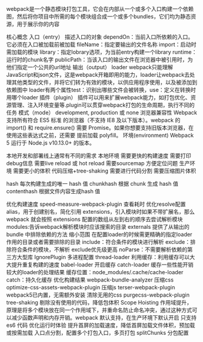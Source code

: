 webpack是一个静态模块打包工具，它会在内部从一个或多个入口构建一个依赖图，然后将你项目中所需的每个模块组合成一个或多个bundles，它们均为静态资源，用于展示你的内容

核心概念
入口（entry）
    描述入口的对象
        dependOn：当前入口所依赖的入口。它必须在入口被加载前被加载
        fileName：指定要输出的文件名称
        import：启动时需加载的模块
        library：指定lobrary选项，为当前entry构建一个library
        runtime：运行时的chunk名字
        publicPath：当该入口的输出文件在浏览器中被引用时，为他们指定一个公共的url地址
输出（output）
loader
    webpack只能理解JavaScript和json文件，这是webpack开箱即用的能力，loader让webpack去处理其他类型的文件，并将它们转为有效的模块，以供应用程序使用，以及被添加到依赖图中
    loader有两个属性test：识别出哪些文件会被转换，use：定义在转换时用哪个loader
插件（plugin）
    插件可以用来扩展webpack能力，如打包优化、资源管理、注入环境变量等.plugin可以贯穿webpack打包的生命周期，执行不同的任务
模式（mode）
    development, production 或 none
浏览器兼容性
    Webpack 支持所有符合 ES5 标准 的浏览器（不支持 IE8 及以下版本）。webpack 的 import() 和 require.ensure() 需要 Promise。如果你想要支持旧版本浏览器，在使用这些表达式之前，还需要 提前加载 polyfill。
环境(environment)
    Webpack 5 运行于 Node.js v10.13.0+ 的版本。

本地开发和部署线上通常有不同的需求
本地环境
    需要更快的构建速度
    需要打印debug信息
    需要live reload 或 hot reload
    需要sourcemap 方便定位问题
生产环境
    需要更小的体积 代码压缩+tree-shaking
    需要进行代码分割
    需要压缩图片体积

hash	每次构建生成的唯一 hash 值
chunkhash	根据 chunk 生成 hash 值
contenthash	根据文件内容生成hash 值

优化构建速度
    speed-measure-webpack-plugin 查看耗时
优化resolve配置
    alias，用于创建别名，简化引用
    extensions，引入模块时如果不带扩展名，那么 webpack 就会按照 extensions 配置的数组从左到右的顺序去尝试解析模块
    modules:告诉webpack解析模块时应该搜索的目录
externals
    提供了从输出的 bundle 中排除依赖的方法
缩小范围
    在配置loader的时候需更精确的指定loader作用的目录或者需要排除的目录
    include：符合条件的模块进行解析
    exclude：排除符合条件的模块，不解析
    exclude优先级更高
    noParse：不需要解析依赖的第三方大型库
    IgnorePlugin
    多进程配置
        thread-loader
利用缓存：利用缓存可以大大提升重复构建的速度
    babel-loader 开启缓存
    catch-loader
        缓存一些性能开销较大的loader的处理结果
        缓存位置：node_modules/.cache/cache-loader
    catch：持久化缓存
优化构建结果
    webpack-bundle-analyzer
    压缩css optimize-css-assets-webpack-plugin
    压缩js  terser-webpack-plugin webpack5已内置，无需额外安装
    清除无用的css       purgecss-webpack-plugin
    tree-shaking
        剔除没有使用的代码，降低包体积
    Scope Hoisting
        作用域提升，原理是将多个模块放在同一个作用域下，并重命名防止命名冲突，通过这种方式可以减少函数声明和内存开销。webpack 默认支持，在生产环境下默认开启
        只支持 es6 代码
优化运行时体验
    提升首屏的加载速度，降低首屏加载文件体积，预加载或按需加载
    入口点分割，配置多个打包入口，多页打包
    splitChunks 分包配置
